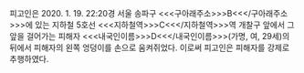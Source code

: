 피고인은 2020. 1. 19. 22:20경 서울 송파구 <<<구아래주소>>>B<<</구아래주소>>>에 있는 지하철 5호선 <<<지하철역>>>C<<</지하철역>>>역 개찰구 앞에서 그 앞을 걸어가는 피해자 <<<내국인이름>>>D<<</내국인이름>>>(가명, 여, 29세)의 뒤에서 피해자의 왼쪽 엉덩이를 손으로 움켜쥐었다.
이로써 피고인은 피해자를 강제로 추행하였다.